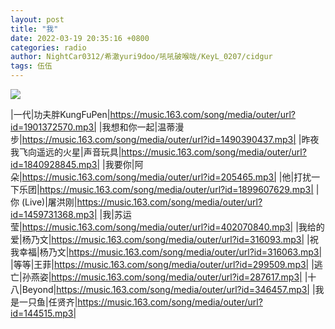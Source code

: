 ```yaml
---
layout: post
title: "我"
date: 2022-03-19 20:35:16 +0800
categories: radio
author: NightCar0312/希澈yuri9doo/吼吼破喉咙/KeyL_0207/cidgur
tags: 伍伍
---
```

![]({{site.baseurl}}/images/cover_20220319.jpg)

|一代|功夫胖KungFuPen|https://music.163.com/song/media/outer/url?id=1901372570.mp3|
|我想和你一起|温蒂漫步|https://music.163.com/song/media/outer/url?id=1490390437.mp3|
|昨夜我飞向遥远的火星|声音玩具|https://music.163.com/song/media/outer/url?id=1840928845.mp3|
|我要你|阿朵|https://music.163.com/song/media/outer/url?id=205465.mp3|
|他|打扰一下乐团|https://music.163.com/song/media/outer/url?id=1899607629.mp3|
|你 (Live)|屠洪刚|https://music.163.com/song/media/outer/url?id=1459731368.mp3|
|我|苏运莹|https://music.163.com/song/media/outer/url?id=402070840.mp3|
|我给的爱|杨乃文|https://music.163.com/song/media/outer/url?id=316093.mp3|
|祝我幸福|杨乃文|https://music.163.com/song/media/outer/url?id=316063.mp3|
|等等|王菲|https://music.163.com/song/media/outer/url?id=299509.mp3|
|逃亡|孙燕姿|https://music.163.com/song/media/outer/url?id=287617.mp3|
|十八|Beyond|https://music.163.com/song/media/outer/url?id=346457.mp3|
|我是一只鱼|任贤齐|https://music.163.com/song/media/outer/url?id=144515.mp3|

